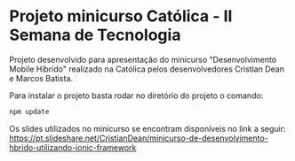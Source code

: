 # Projeto minicurso Católica - II Semana de Tecnologia 
Projeto desenvolvido para apresentação do minicurso "Desenvolvimento Mobile Híbrido" realizado na Católica pelos desenvolvedores Cristian Dean e Marcos Batista. 

Para instalar o projeto basta rodar no diretório do projeto o comando:
```sh
npm update
```

Os slides utilizados no minicurso se encontram disponíveis no link a seguir: https://pt.slideshare.net/CristianDean/minicurso-de-desenvolvimento-hbrido-utilizando-ionic-framework
